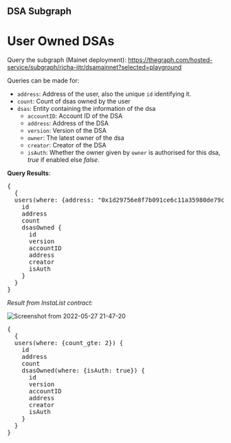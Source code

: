 ## DSA Subgraph 
# User Owned DSAs

Query the subgraph (Mainet deployment): https://thegraph.com/hosted-service/subgraph/richa-iitr/dsamainnet?selected=playground<br>
<!-- Pending Version: https://thegraph.com/hosted-service/subgraph/richa-iitr/dsa?version=pending -->

Queries can be made for: 
- `address`: Address of the user, also the unique `id` identifying it.
- `count`: Count of dsas owned by the user
- `dsas`: Entity containing the information of the dsa
  - `accountID`: Account ID of the DSA
  - `address`: Address of the DSA
  - `version`: Version of the DSA
  - `owner`: The latest owner of the dsa
  - `creator`: Creator of the DSA
  - `isAuth`: Whether the owner given by `owner` is authorised for this dsa, _true_ if enabled else _false_.

**Query Results**:

<pre>{ 
  {
  users(where: {address: "0x1d29756e8f7b091ce6c11a35980de79c7eda5d1f"}) {
    id
    address
    count
    dsasOwned {
      id
      version
      accountID
      address
      creator
      isAuth
    }
  }
}</pre>


_Result from InstaList contract:_

![Screenshot from 2022-05-27 21-47-20](https://user-images.githubusercontent.com/76250660/170738775-ab092983-c6e7-442d-9398-519f1127fcc3.png)

<pre>{ 
  {
  users(where: {count_gte: 2}) {
    id
    address
    count
    dsasOwned(where: {isAuth: true}) {
      id
      version
      accountID
      address
      creator
      isAuth
    }
  }
}</pre>

